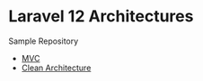 # Laravel 12 Architectures
Sample Repository

- [MVC](./mvc/)
- [Clean Architecture](./clean-architecture/)
